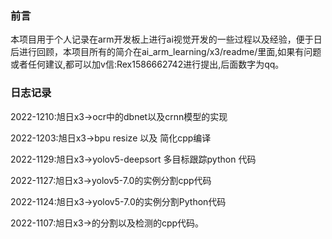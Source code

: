 ### 前言 
本项目用于个人记录在arm开发板上进行ai视觉开发的一些过程以及经验，便于日后进行回顾，本项目所有的简介在ai_arm_learning/x3/readme/里面,如果有问题或者任何建议,都可以加v信:Rex1586662742进行提出,后面数字为qq。

### 日志记录

2022-1210:旭日x3->ocr中的dbnet以及crnn模型的实现

2022-1203:旭日x3->bpu resize 以及 简化cpp编译

2022-1129:旭日x3->yolov5-deepsort 多目标跟踪python 代码

2022-1127:旭日x3->yolov5-7.0的实例分割cpp代码

2022-1124:旭日x3->yolov5-7.0的实例分割Python代码

2022-1107:旭日x3->的分割以及检测的cpp代码。